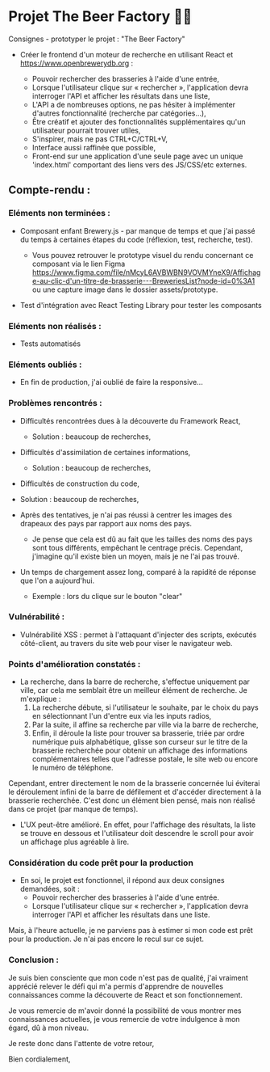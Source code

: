 # Projet The Beer Factory 🍺🌈
Consignes - prototyper le projet :
"The Beer Factory"
- Créer le frontend d'un moteur de recherche en utilisant React et https://www.openbrewerydb.org :

    - Pouvoir rechercher des brasseries à l'aide d'une entrée,
    - Lorsque l'utilisateur clique sur « rechercher », l'application devra interroger l'API
      et afficher les résultats dans une liste,
    - L'API a de nombreuses options, ne pas hésiter à implémenter d'autres fonctionnalité (recherche par catégories…),
    - Être créatif et ajouter des fonctionnalités supplémentaires qu'un utilisateur pourrait trouver utiles,
    - S'inspirer, mais ne pas CTRL+C/CTRL+V,
    - Interface aussi raffinée que possible,
    - Front-end sur une application d'une seule page avec un unique 'index.html' comportant des liens vers des JS/CSS/etc externes.

## Compte-rendu :

### Eléments non terminées :

- Composant enfant Brewery.js - par manque de temps et que j'ai passé du temps à certaines étapes du code (réflexion, test, recherche, test).
    - Vous pouvez retrouver le prototype visuel du rendu concernant ce composant via le lien Figma https://www.figma.com/file/nMcyL6AVBWBN9VOVMYneX9/Affichage-au-clic-d'un-titre-de-brasserie---BreweriesList?node-id=0%3A1
      ou une capture image dans le dossier assets/prototype.

- Test d'intégration avec React Testing Library pour tester les composants

### Eléments non réalisés :

- Tests automatisés

### Eléments oubliés :

- En fin de production, j'ai oublié de faire la responsive...

### Problèmes rencontrés :

- Difficultés rencontrées dues à la découverte du Framework React,
  - Solution : beaucoup de recherches,
- Difficultés d'assimilation de certaines informations,
  - Solution : beaucoup de recherches,
- Difficultés de construction du code,
- Solution : beaucoup de recherches,

- Après des tentatives, je n'ai pas réussi à centrer les images des drapeaux des pays par rapport aux noms des pays.
    - Je pense que cela est dû au fait que les tailles des noms des pays sont tous différents, empêchant le centrage précis.
      Cependant, j'imagine qu'il existe bien un moyen, mais je ne l'ai pas trouvé.

- Un temps de chargement assez long, comparé à la rapidité de réponse que l'on a aujourd'hui. 
  - Exemple : lors du clique sur le bouton "clear"

### Vulnérabilité :

- Vulnérabilité XSS : permet à l'attaquant d'injecter des scripts, exécutés côté-client, au travers du site web pour viser le navigateur web.

### Points d'amélioration constatés :

- La recherche, dans la barre de recherche, s'effectue uniquement par ville, car cela me semblait être un meilleur élément de recherche. Je m'explique :
  1. La recherche débute, si l'utilisateur le souhaite, par le choix du pays en sélectionnant l'un d'entre eux via les inputs radios,
  2. Par la suite, il affine sa recherche par ville via la barre de recherche,
  3. Enfin, il déroule la liste pour trouver sa brasserie, triée par ordre numérique puis alphabétique, glisse son curseur sur le titre de la brasserie recherchée pour obtenir un affichage des informations complémentaires telles que l'adresse postale, le site web ou encore le numéro de téléphone.

Cependant, entrer directement le nom de la brasserie concernée lui éviterai le déroulement infini de la barre de défilement et d'accéder directement à la brasserie recherchée.
C'est donc un élément bien pensé, mais non réalisé dans ce projet (par manque de temps).

- L'UX peut-être amélioré. En effet, pour l'affichage des résultats, la liste se trouve en dessous et l'utilisateur doit descendre le scroll pour avoir un affichage plus agréable à lire. 

### Considération du code prêt pour la production

- En soi, le projet est fonctionnel, il répond aux deux consignes demandées, soit :
    - Pouvoir rechercher des brasseries à l'aide d'une entrée.
    - Lorsque l'utilisateur clique sur « rechercher », l'application devra interroger l'API et afficher les résultats dans une liste.

Mais, à l'heure actuelle, je ne parviens pas à estimer si mon code est prêt pour la production. Je n'ai pas encore le recul sur ce sujet.

### Conclusion :
Je suis bien consciente que mon code n'est pas de qualité, j'ai vraiment apprécié relever le défi qui m'a permis d'apprendre de nouvelles connaissances comme la découverte de React et son fonctionnement.

Je vous remercie de m'avoir donné la possibilité de vous montrer mes connaissances actuelles, je vous remercie de votre indulgence à mon égard, dû à mon niveau. 

Je reste donc dans l'attente de votre retour,

Bien cordialement,